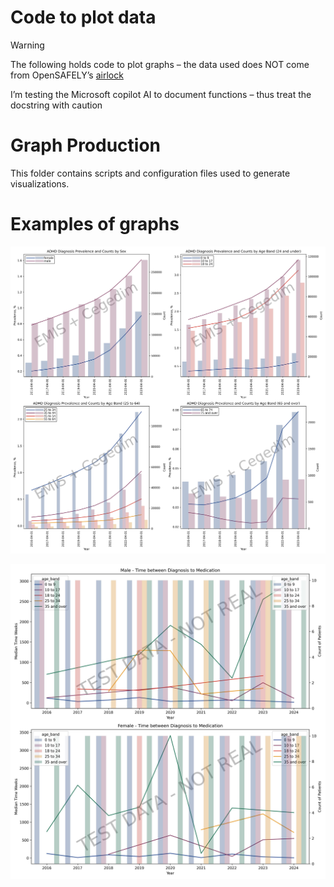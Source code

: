 # Code to plot data
> [!WARNING]  
> The following holds code to plot graphs – the data used does NOT come from OpenSAFELY’s [airlock](https://docs.opensafely.org/using-opensafely/viewing-and-releasing-outputs/viewing-and-releasing-with-airlock/)
>
> I’m testing the Microsoft copilot AI to document functions – thus treat the docstring with caution

# Graph Production

This folder contains scripts and configuration files used to generate visualizations.

# Examples of graphs

![Prevalence Plot](/docs/graph_production/Table_2_Prevalence_of_ADHD_Diagnosis.jpeg)

![Time between Diagonsis to Medication](/docs/graph_production/Table_5_time_from_diagnosis_to_treatment.jpeg)
